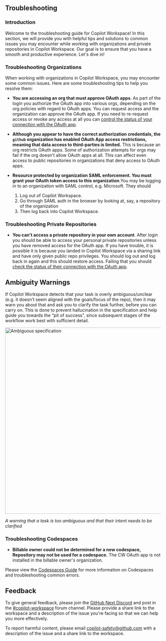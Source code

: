 ## Troubleshooting

### Introduction

Welcome to the troubleshooting guide for Copilot Workspace! In this section, we will provide you with helpful tips and solutions to common issues you may encounter while working with organizations and private repositories in Copilot Workspace. Our goal is to ensure that you have a smooth and productive experience. Let's dive in!

### Troubleshooting Organizations

When working with organizations in Copilot Workspace, you may encounter some common issues. Here are some troubleshooting tips to help you resolve them:

- **You are accessing an org that must approve OAuth apps**. As part of the login you authorize the OAuth app into various orgs, depending on the org policies with regard to OAuth apps. You can request access and the organization can approve the OAuth app. If you need to re-request access or revoke any access at all you can [control the status of your connection with the OAuth app](https://github.com/settings/connections/applications/903eccd8a9d2ff50288f).

- **Although you appear to have the correct authorization credentials, the `github` organization has enabled OAuth App access restrictions, meaning that data access to third-parties is limited.** This is because an org restricts OAuth apps. Some of authorization attempts for orgs may fail if the org doesn't allow OAuth apps at all. This can affect even access to public repositories in organizations that deny access to OAuth apps.

- **Resource protected by organization SAML enforcement. You must grant your OAuth token access to this organization**.You may be logging in to an organization with SAML control, e.g. Microsoft. They should
  1. Log out of Copilot Workspace.
  2. Go through SAML auth in the browser by looking at, say, a repository of the organization
  3. Then log back into Copilot Workspace.

### Troubleshooting Private Repositories

- **You can't access a private repository in your own account**. After login you should be able to access your personal private repositories unless you have removed access for the OAuth app. If you have trouble, it is possible it is because you landed in Copilot Workspace via a sharing link and have only given public repo privileges. You should log out and log back in again and this should restore access. Failing that you should [check the status of their connection with the OAuth app](https://github.com/settings/connections/applications/903eccd8a9d2ff50288f).

## Ambiguity Warnings

If Copilot Workspace detects that your task is overly ambiguous/unclear (e.g. it doesn’t seem aligned with the goals/focus of the repo), then it may warn you about that and ask you to clarify the task further, before you can carry on. This is done to prevent hallucination in the specification and help guide you towards the “pit of success”, since subsequent stages of the workflow work best with sufficient detail.

<img src="images/further-techniques/ambiguous-spec.png" width=600 alt="Ambiguous specification">

*A warning that a task is too ambiguous and that their intent needs to be clarified*


### Troubleshooting Codespaces

- **Billable owner could not be determined for a new codespace, Repository may not be used for a codespace.** The CW OAuth app is not installed in the billable owner's organization.

Please view the [Codespaces Guide](codespaces-guide.md) for more information on Codespaces and troubleshooting common errors.

## Feedback

To give general feedback, please join the [GitHub Next Discord](https://discord.gg/FeGshJZ2yy) and post in the [#copilot-workspace](https://discord.com/channels/735557230698692749/1237161687233200279) forum channel. Please provide a share link to the workspace and a description of the issue you're facing so that we can help you more effectively.

To report harmful content, please email copilot-safety@github.com with a description of the issue and a share link to the workspace.
